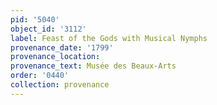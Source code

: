 ```yaml
---
pid: '5040'
object_id: '3112'
label: Feast of the Gods with Musical Nymphs
provenance_date: '1799'
provenance_location:
provenance_text: Musée des Beaux-Arts
order: '0440'
collection: provenance
---
```

